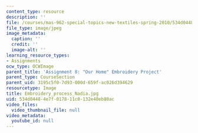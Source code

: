 ```yaml
---
content_type: resource
description: ''
file: /courses/mas-962-special-topics-new-textiles-spring-2010/534d04484e7f017811c0132e40eb80ac_Embroidery_process_Nadia.jpg
file_type: image/jpeg
image_metadata:
  caption: ''
  credit: ''
  image-alt: ''
learning_resource_types:
- Assignments
ocw_type: OCWImage
parent_title: 'Assignment 8: "Our Home" Embroidery Project'
parent_type: CourseSection
parent_uid: 3195c5f0-7d93-000d-659f-ac026d394629
resourcetype: Image
title: Embroidery_process_Nadia.jpg
uid: 534d0448-4e7f-0178-11c0-132e40eb80ac
video_files:
  video_thumbnail_file: null
video_metadata:
  youtube_id: null
---
```

